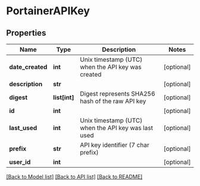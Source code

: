 # PortainerAPIKey

## Properties
Name | Type | Description | Notes
------------ | ------------- | ------------- | -------------
**date_created** | **int** | Unix timestamp (UTC) when the API key was created | [optional] 
**description** | **str** |  | [optional] 
**digest** | **list[int]** | Digest represents SHA256 hash of the raw API key | [optional] 
**id** | **int** |  | [optional] 
**last_used** | **int** | Unix timestamp (UTC) when the API key was last used | [optional] 
**prefix** | **str** | API key identifier (7 char prefix) | [optional] 
**user_id** | **int** |  | [optional] 

[[Back to Model list]](../README.md#documentation-for-models) [[Back to API list]](../README.md#documentation-for-api-endpoints) [[Back to README]](../README.md)


